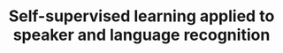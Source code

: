 ---
title: "Self-supervised learning applied to speaker and language recognition"
authors:
  - "Theo Lepage"
source: "LRDE Students Seminar 2021"
year: 2021
type: "report"
bib_entries:
  institution: "EPITA Research and Development Laboratory (LRDE)"
  type: "Student Research Report"
resources:
  - name: "Document"
    url: "https://theolepage.com/uploads/lepage2021SSLSpeakerLanguageRec.pdf"
  - name: "Slides"
    url: "https://theolepage.com/uploads/lepage2021SSLSpeakerLanguageRec_slides.pdf"
  - name: "Video"
    url: "https://youtu.be/7txwJlIrKO0"
---